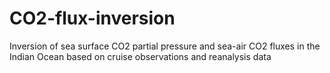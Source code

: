 # CO2-flux-inversion
Inversion of sea surface CO2 partial pressure and sea-air CO2 fluxes in the Indian Ocean based on cruise observations and reanalysis data

